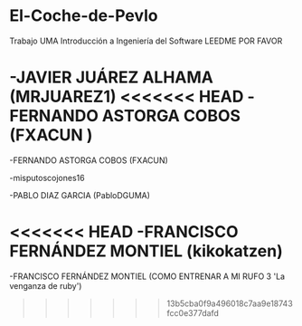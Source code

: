 # El-Coche-de-Pevlo
Trabajo UMA Introducción a Ingeniería del Software
 LEEDME POR FAVOR

-JAVIER JUÁREZ ALHAMA (MRJUAREZ1)
<<<<<<< HEAD
-FERNANDO ASTORGA COBOS (FXACUN )
=======

-FERNANDO ASTORGA COBOS (FXACUN)

-misputoscojones16

-PABLO DIAZ GARCIA (PabloDGUMA)

<<<<<<< HEAD
-FRANCISCO FERNÁNDEZ MONTIEL (kikokatzen)
=======
-FRANCISCO FERNÁNDEZ MONTIEL (COMO ENTRENAR A MI RUFO 3 'La venganza de ruby')
>>>>>>> 13b5cba0f9a496018c7aa9e18743fcc0e377dafd
